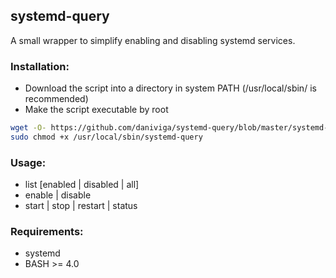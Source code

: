 ## systemd-query

A small wrapper to simplify enabling and disabling systemd services.

### Installation:

- Download the script into a directory in system PATH (/usr/local/sbin/ is recommended)
- Make the script executable by root

```bash
wget -O- https://github.com/daniviga/systemd-query/blob/master/systemd-query | sudo tee /usr/local/sbin/systemd-query
sudo chmod +x /usr/local/sbin/systemd-query
```

### Usage:
- list [enabled | disabled | all]
- enable <service> | disable <service>
- start <service> | stop <service> | restart <service> | status <service>

### Requirements:
- systemd
- BASH >= 4.0
